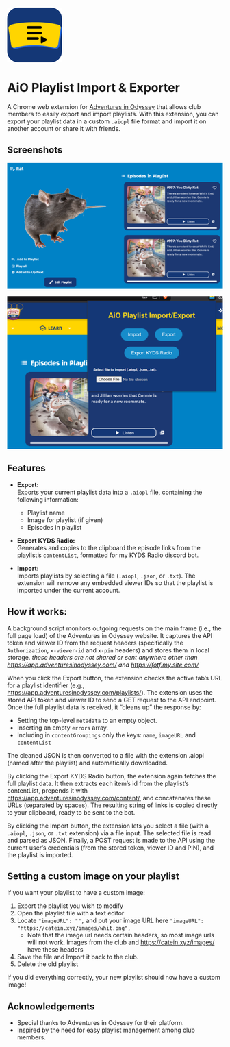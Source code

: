 ![Extension logo](https://github.com/CATEIN/aio-playlist-import-exporter/blob/main/icons/icon128.png)

# AiO Playlist Import & Exporter

A Chrome web extension for [Adventures in Odyssey](https://app.adventuresinodyssey.com) that allows club members to easily export and import playlists. With this extension, you can export your playlist data in a custom `.aiopl` file format and import it on another account or share it with friends.

## Screenshots

![playlist image](https://github.com/CATEIN/aio-playlist-import-exporter/blob/main/icons/images/playlist.png)

![extension image](https://github.com/CATEIN/aio-playlist-import-exporter/blob/main/icons/images/extension.png)

## Features

- **Export:**  
  Exports your current playlist data into a `.aiopl` file, containing the following information:
  
  - Playlist name
  - Image for playlist (if given)
  - Episodes in playlist

- **Export KYDS Radio:**  
  Generates and copies to the clipboard the episode links from the playlist’s `contentList`, formatted for my KYDS Radio discord bot.

- **Import:**  
Imports playlists by selecting a file (`.aiopl`, `.json`, or `.txt`). The extension will remove any embedded viewer IDs so that the playlist is imported under the current account.

## How it works:

A background script monitors outgoing requests on the main frame (i.e., the full page load) of the Adventures in Odyssey website. It captures the API token and viewer ID from the request headers (specifically the `Authorization`, `x-viewer-id` and `x-pin` headers) and stores them in local storage. *these headers are not shared or sent anywhere other than https://app.adventuresinodyssey.com/ and https://fotf.my.site.com/*

When you click the Export button, the extension checks the active tab’s URL for a playlist identifier (e.g., https://app.adventuresinodyssey.com/playlists/<playlistId>).
The extension uses the stored API token and viewer ID to send a GET request to the API endpoint. Once the full playlist data is received, it “cleans up” the response by:

  - Setting the top-level `metadata` to an empty object.
  - Inserting an empty `errors` array.
  - Including in `contentGroupings` only the keys: `name`, `imageURL` and `contentList`

The cleaned JSON is then converted to a file with the extension .aiopl (named after the playlist) and automatically downloaded.

By clicking the Export KYDS Radio button, the extension again fetches the full playlist data. It then extracts each item’s id from the playlist’s contentList, prepends it with
https://app.adventuresinodyssey.com/content/,
and concatenates these URLs (separated by spaces).
The resulting string of links is copied directly to your clipboard, ready to be sent to the bot.

By clicking the Import button, the extension lets you select a file (with a `.aiopl`, `.json`, or `.txt` extension) via a file input.
The selected file is read and parsed as JSON.
Finally, a POST request is made to the API using the current user’s credentials (from the stored token, viewer ID and PIN), and the playlist is imported.

## Setting a custom image on your playlist

  If you want your playlist to have a custom image:

  1. Export the playlist you wish to modify
  2. Open the playlist file with a text editor
  3. Locate `"imageURL": "",` and put your image URL here `"imageURL": "https://catein.xyz/images/whit.png",`
     - Note that the image url needs certain headers, so most image urls will not work. Images from the club and https://catein.xyz/images/ have these headers
  4. Save the file and Import it back to the club.
  5. Delete the old playlist

If you did everything correctly, your new playlist should now have a custom image!

## Acknowledgements

  - Special thanks to Adventures in Odyssey for their platform.
  - Inspired by the need for easy playlist management among club members.
